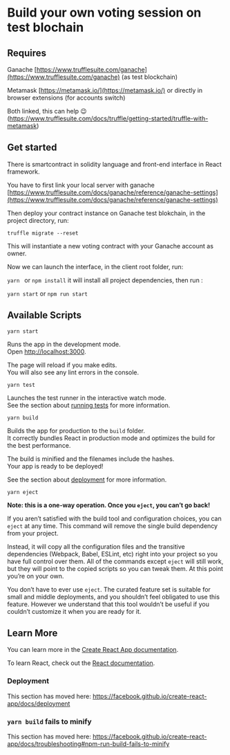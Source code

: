 # Build your own voting session on test blochain

## Requires 

 Ganache [https://www.trufflesuite.com/ganache](https://www.trufflesuite.com/ganache) (as test blockchain)
 
 Metamask [https://metamask.io/](https://metamask.io/) or directly in browser extensions (for accounts switch)
 
 Both linked, this can help :wink: (https://www.trufflesuite.com/docs/truffle/getting-started/truffle-with-metamask)
 
## Get started

There is smartcontract in solidity language and front-end interface in React framework.

You have to first link your local server with ganache [https://www.trufflesuite.com/docs/ganache/reference/ganache-settings](https://www.trufflesuite.com/docs/ganache/reference/ganache-settings)

Then deploy your contract instance on Ganache test blokchain, in the project directory, run:

`truffle migrate --reset`

This will instantiate a new voting contract with your Ganache account as owner.

Now we can launch the interface, in the client root folder, run:

`yarn ` or  `npm install` it will install all project dependencies, then run :

`yarn start` or  `npm run start`

## Available Scripts

`yarn start`

Runs the app in the development mode.<br />
Open [http://localhost:3000](http://localhost:3000).

The page will reload if you make edits.<br />
You will also see any lint errors in the console.

`yarn test`

Launches the test runner in the interactive watch mode.<br />
See the section about [running tests](https://facebook.github.io/create-react-app/docs/running-tests) for more information.

`yarn build`

Builds the app for production to the `build` folder.<br />
It correctly bundles React in production mode and optimizes the build for the best performance.

The build is minified and the filenames include the hashes.<br />
Your app is ready to be deployed!

See the section about [deployment](https://facebook.github.io/create-react-app/docs/deployment) for more information.

`yarn eject`

**Note: this is a one-way operation. Once you `eject`, you can’t go back!**

If you aren’t satisfied with the build tool and configuration choices, you can `eject` at any time. This command will remove the single build dependency from your project.

Instead, it will copy all the configuration files and the transitive dependencies (Webpack, Babel, ESLint, etc) right into your project so you have full control over them. All of the commands except `eject` will still work, but they will point to the copied scripts so you can tweak them. At this point you’re on your own.

You don’t have to ever use `eject`. The curated feature set is suitable for small and middle deployments, and you shouldn’t feel obligated to use this feature. However we understand that this tool wouldn’t be useful if you couldn’t customize it when you are ready for it.

## Learn More

You can learn more in the [Create React App documentation](https://facebook.github.io/create-react-app/docs/getting-started).

To learn React, check out the [React documentation](https://reactjs.org/).


### Deployment

This section has moved here: https://facebook.github.io/create-react-app/docs/deployment

### `yarn build` fails to minify

This section has moved here: https://facebook.github.io/create-react-app/docs/troubleshooting#npm-run-build-fails-to-minify


 

 
 

